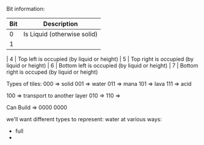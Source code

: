 ﻿
  
Bit information:
  
| Bit | Description 
|-----|------------
|  0  | Is Liquid (otherwise solid)
|  1  | 
  
  
|  4  | Top left is occupied (by liquid or height)
|  5  | Top right is occupied (by liquid or height)
|  6  | Bottom left is occupied (by liquid or height)
|  7  | Bottom right is occuped (by liquid or height)
  
Types of tiles:
  000 => solid
  001 => water
  011 => mana
  101 => lava
  111 => acid
   
  100 => transport to another layer
  010 => 
  110 => 
  
Can Build => 0000 0000
  

we'll want different types to represent:
water at various ways:
- full
- 

